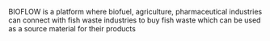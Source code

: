 BIOFLOW is a platform where biofuel, agriculture, pharmaceutical industries can connect with fish waste industries to buy fish waste which can be used as a source material for their products  
